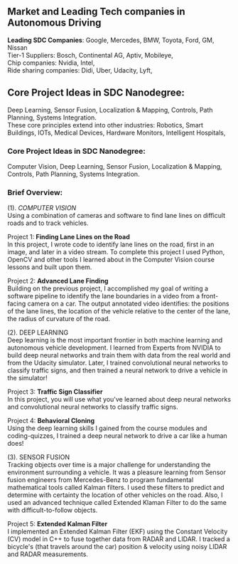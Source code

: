 

## Market and Leading Tech companies in Autonomous Driving  
**Leading SDC Companies**: Google, Mercedes, BMW, Toyota, Ford, GM, Nissan  
Tier-1 Suppliers: Bosch, Continental AG, Aptiv, Mobileye,  
Chip companies: Nvidia, Intel,  
Ride sharing companies: Didi, Uber, Udacity, Lyft,  

## Core Project Ideas in SDC Nanodegree:  
Deep Learning, Sensor Fusion, Localization & Mapping, Controls, Path Planning, Systems Integration.  
These core principles extend into other industries: Robotics, Smart Buildings, IOTs, Medical Devices, Hardware Monitors, Intelligent Hospitals,  




### Core Project Ideas in SDC Nanodegree:  
Computer Vision, Deep Learning, Sensor Fusion, Localization & Mapping, Controls, Path Planning, Systems Integration.  


### Brief Overview:  

(1). _COMPUTER VISION_  
Using a combination of cameras and software to find lane lines on difficult roads and to track vehicles.  

Project 1: **Finding Lane Lines on the Road**  
In this project, I wrote code to identify lane lines on the road, first in an image, and later in a video stream. To complete this project I used Python, OpenCV and other tools I learned about in the Computer Vision course lessons and built upon them.  

Project 2: **Advanced Lane Finding**  
Building on the previous project, I accomplished my goal of writing a software pipeline to identify the lane boundaries in a video from a front-facing camera on a car. The output annotated video identifies: the positions of the lane lines, the location of the vehicle relative to the center of the lane, the radius of curvature of the road.  


(2). DEEP LEARNING  
Deep learning is the most important frontier in both machine learning and autonomous vehicle development. I learned from Experts from NVIDIA to build deep neural networks and train them with data from the real world and from the Udacity simulator. Later, I trained convolutional neural networks to classify traffic signs, and then trained a neural network to drive a vehicle in the simulator!  

Project 3: **Traffic Sign Classifier**  
In this project, you will use what you've learned about deep neural networks and convolutional neural networks to classify traffic signs.  

Project 4: **Behavioral Cloning**  
Using the deep learning skills I gained from the course modules and coding-quizzes, I trained a deep neural network to drive a car like a human does!  

(3). SENSOR FUSION  
Tracking objects over time is a major challenge for understanding the environment surrounding a vehicle. It was a pleasure learning from Sensor fusion engineers from Mercedes-Benz to program fundamental mathematical tools called Kalman filters. I used these filters to predict and determine with certainty the location of other vehicles on the road. Also, I used an advanced technique called Extended Klaman Filter to do the same with difficult-to-follow objects.  

Project 5: **Extended Kalman Filter**  
I implemented an Extended Kalman Filter (EKF) using the Constant Velocity (CV) model in C++ to fuse together data from RADAR and LIDAR. I tracked a bicycle's (that travels around the car) position & velocity using noisy LIDAR and RADAR measurements.  






